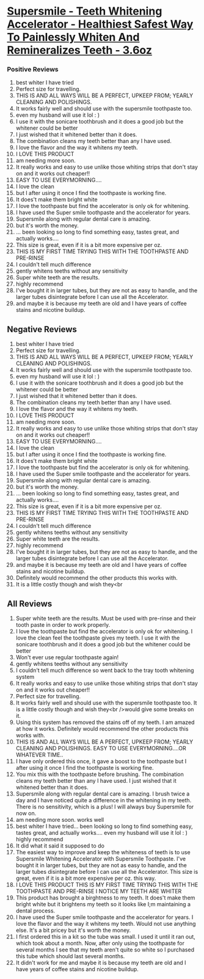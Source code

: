 # [Supersmile - Teeth Whitening Accelerator - Healthiest Safest Way To Painlessly Whiten And Remineralizes Teeth - 3.6oz](https://products.checkmycream.com/products/Supersmile-Teeth-Whitening-Accelerator-Healthiest-Safest-Way-To-Painlessly-Whiten-And-Remineralizes-Teeth-3.6oz.html)

### Positive Reviews

<ol>
      <li>best whiter I have tried</li>
      <li>Perfect size for travelling.</li>
      <li>THIS IS AND ALL WAYS WILL BE A PERFECT, UPKEEP FROM;  YEARLY CLEANING AND POLISHINGS.  </li>
      <li>It works fairly well and should use with the supersmile toothpaste too.  </li>
      <li>even my husband will use it lol : )</li>
      <li>I use it with the sonicare toothbrush and it does a good job but the whitener could be better</li>
      <li>I just wished that it whitened better than it does.</li>
      <li>The combination cleans my teeth better than any I have used.</li>
      <li>I love the flavor and the way it whitens my teeth.</li>
      <li>I LOVE THIS PRODUCT</li>
      <li>am needing more soon.  </li>
      <li>It really works and easy to use unlike those whiting strips that don&#x27;t stay on and it works out cheaper!!</li>
      <li>EASY TO USE EVERYMORNING....</li>
      <li>I love the clean</li>
      <li>but I after using it once I find the toothpaste is working fine.</li>
      <li>It does&#x27;t make them bright white</li>
      <li>I love the toothpaste but find the accelerator is only ok for whitening.</li>
      <li>I have used the Super smile toothpaste and the accelerator for years.</li>
      <li>Supersmile along with regular dental care is amazing.  </li>
      <li>but it&#x27;s worth the money.</li>
      <li>... been looking so long to find something easy, tastes great, and actually works....</li>
      <li>This size is great, even if it is a bit more expensive per oz.</li>
      <li>THIS IS MY FIRST TIME TRYING THIS WITH THE TOOTHPASTE AND PRE-RINSE</li>
      <li>I couldn&#x27;t tell much difference</li>
      <li>gently whitens teeths without any sensitivity</li>
      <li>Super white teeth are the results.</li>
      <li>highly recommend</li>
      <li>I&#x27;ve bought it in larger tubes, but they are not as easy to handle, and the larger tubes disintegrate before I can use all the Accelerator.</li>
      <li>and maybe it is because my teeth are old and I have years of coffee stains and nicotine buildup.</li>
</ol>


<h2>Negative Reviews</h2>
<ol>
<li> best whiter I have tried</li>
<li> Perfect size for travelling.</li>
<li> THIS IS AND ALL WAYS WILL BE A PERFECT, UPKEEP FROM;  YEARLY CLEANING AND POLISHINGS.  </li>
<li> It works fairly well and should use with the supersmile toothpaste too.  </li>
<li> even my husband will use it lol : )</li>
<li> I use it with the sonicare toothbrush and it does a good job but the whitener could be better</li>
<li> I just wished that it whitened better than it does.</li>
<li> The combination cleans my teeth better than any I have used.</li>
<li> I love the flavor and the way it whitens my teeth.</li>
<li> I LOVE THIS PRODUCT</li>
<li> am needing more soon.  </li>
<li> It really works and easy to use unlike those whiting strips that don&#x27;t stay on and it works out cheaper!!</li>
<li> EASY TO USE EVERYMORNING....</li>
<li> I love the clean</li>
<li> but I after using it once I find the toothpaste is working fine.</li>
<li> It does&#x27;t make them bright white</li>
<li> I love the toothpaste but find the accelerator is only ok for whitening.</li>
<li> I have used the Super smile toothpaste and the accelerator for years.</li>
<li> Supersmile along with regular dental care is amazing.  </li>
<li> but it&#x27;s worth the money.</li>
<li> ... been looking so long to find something easy, tastes great, and actually works....</li>
<li> This size is great, even if it is a bit more expensive per oz.</li>
<li> THIS IS MY FIRST TIME TRYING THIS WITH THE TOOTHPASTE AND PRE-RINSE</li>
<li> I couldn&#x27;t tell much difference</li>
<li> gently whitens teeths without any sensitivity</li>
<li> Super white teeth are the results.</li>
<li> highly recommend</li>
<li> I&#x27;ve bought it in larger tubes, but they are not as easy to handle, and the larger tubes disintegrate before I can use all the Accelerator.</li>
<li> and maybe it is because my teeth are old and I have years of coffee stains and nicotine buildup.</li>
<li> Definitely would recommend the other products this works with.</li>
<li> It is a little costly though and wish they&lt;br</li>
</ol>

<h2>All Reviews</h2>

<ol>
    <li> Super white teeth are the results. Must be used with pre-rinse and their tooth paste in order to work properly.</li>
    <li> I love the toothpaste but find the accelerator is only ok for whitening. I love the clean feel the toothpaste gives my teeth. I use it with the sonicare toothbrush and it does a good job but the whitener could be better</li>
    <li> Won&#x27;t ever use regular toothpaste again!</li>
    <li> gently whitens teeths without any sensitivity</li>
    <li> I couldn&#x27;t tell much difference so went back to the tray tooth whitening system</li>
    <li> It really works and easy to use unlike those whiting strips that don&#x27;t stay on and it works out cheaper!!</li>
    <li> Perfect size for travelling.</li>
    <li> It works fairly well and should use with the supersmile toothpaste too.  It is a little costly though and wish they&lt;br /&gt;would give some breaks on it.</li>
    <li> Using this system has removed the stains off of my teeth.  I am amazed at how it works.  Definitely would recommend the other products this works with.</li>
    <li> THIS IS AND ALL WAYS WILL BE A PERFECT, UPKEEP FROM;  YEARLY CLEANING AND POLISHINGS.  EASY TO USE EVERYMORNING....OR WHATEVER TIME..</li>
    <li> I have only ordered this once, it gave a boost to the toothpaste but I after using it once I find the toothpaste is working fine.</li>
    <li> You mix this with the toothpaste before brushing. The combination cleans my teeth better than any I have used. I just wished that it whitened better than it does.</li>
    <li> Supersmile along with regular dental care is amazing.  I brush twice a day and  I have noticed quite a difference in the  whitening in my teeth.  There is no sensitivity, which is a plus!  I will always buy Supersmile for now on.</li>
    <li> am needing more soon.  works well</li>
    <li> best whiter I have tried... been looking so long to find something easy, tastes great, and actually works.... even my husband will use it lol : ) highly recommend</li>
    <li> It did what it said it supposed to do</li>
    <li> The easiest way to improve and keep the whiteness of teeth is to use Supersmile Whitening Accelerator with Supersmile Toothpaste. I&#x27;ve bought it in larger tubes, but they are not as easy to handle, and the larger tubes disintegrate before I can use all the Accelerator. This size is great, even if it is a bit more expensive per oz. this way.</li>
    <li> I LOVE THIS PRODUCT THIS IS MY FIRST TIME TRYING THIS WITH THE TOOTHPASTE AND PRE-RINSE I NOTICE MY TEETH ARE WHITER</li>
    <li> This product has brought a birghtness to my teeth.  It does&#x27;t make them bright white but it brightens my teeth so it looks like I;m maintaining a dental process.</li>
    <li> I have used the Super smile toothpaste and the accelerator for years. I love the flavor and the way it whitens my teeth. Would not use anything else. It&#x27;s a bit pricey but it&#x27;s worth the money.</li>
    <li> I first ordered this in a kit so the tube was small.  I used it until it ran out, which took about a month.  Now, after only using the toothpaste for several months I see that my teeth aren&#x27;t quite so white so I purchased this tube which should last several months.</li>
    <li> It didn&#x27;t work  for me and maybe it is because my teeth are old and I have years of coffee stains and nicotine buildup.</li>
</ol>




